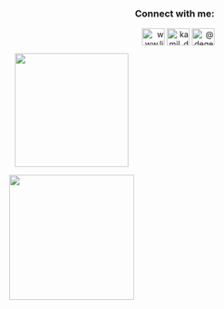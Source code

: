 <h3 align="right">Connect with me:</h3>
<p align="right">
<a href="https://linkedin.com/in/kamil-degerliyurt" target="blank"><img align="center" src="https://raw.githubusercontent.com/rahuldkjain/github-profile-readme-generator/master/src/images/icons/Social/linked-in-alt.svg" alt="www.linkedin.com/in/kamil-degerliyurt" height="30" width="40" /></a>
<a href="https://instagram.com/kamil_degerliyurt" target="blank"><img align="center" src="https://raw.githubusercontent.com/rahuldkjain/github-profile-readme-generator/master/src/images/icons/Social/instagram.svg" alt="kamil_degerliyurt" height="30" width="40" /></a>
<a href="https://medium.com/@degerliyurtkamil" target="blank"><img align="center" src="https://raw.githubusercontent.com/rahuldkjain/github-profile-readme-generator/master/src/images/icons/Social/medium.svg" alt="@degerliyurtkamil" height="30" width="40" /></a>
</p>



<p align="center">
  <img width="200" height="200" src="https://github.com/kamildegerliyurt/ToDoList/assets/139812195/7906d3d7-d4a9-4f0c-9705-4be52c7c063a">
</p>

<p align="center">
  <img width="220" height="220" src="https://github.com/kamildegerliyurt/ToDoList/assets/139812195/32ebb5da-94df-4358-8c76-81fd4e45912a">
</p>





